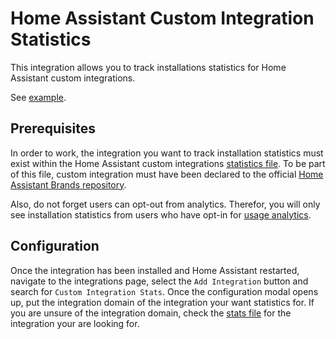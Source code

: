 # Home Assistant Custom Integration Statistics

This integration allows you to track installations statistics for Home Assistant custom integrations.

See [example](https://github.com/hekmon/ha-custstats/raw/v1.0.0/res/rtetempo_svc.png).

## Prerequisites

In order to work, the integration you want to track installation statistics must exist within the Home Assistant custom integrations [statistics file](https://analytics.home-assistant.io/custom_integrations.json). To be part of this file, custom integration must have been declared to the official [Home Assistant Brands repository](https://github.com/home-assistant/brands).

Also, do not forget users can opt-out from analytics. Therefor, you will only see installation statistics from users who have opt-in for [usage analytics](https://www.home-assistant.io/integrations/analytics/#usage-analytics).

## Configuration

Once the integration has been installed and Home Assistant restarted, navigate to the integrations page, select the `Add Integration` button and search for `Custom Integration Stats`. Once the configuration modal opens up, put the integration domain of the integration your want statistics for. If you are unsure of the integration domain, check the [stats file](https://analytics.home-assistant.io/custom_integrations.json) for the integration your are looking for.
